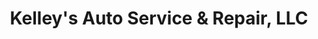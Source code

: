 ---
title: "Kelley's Auto Service & Repair, LLC"
url: /huntingburg/kelleys-auto-service-and-repair-llc/
shop: car repair
---